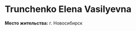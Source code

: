 
[](https://github.com/ElenaTrunchenko/portfolio/blob/main/img/%D0%BF%D0%BE%D1%80%D1%82%D1%84%D0%BE%D0%BB%D0%B8%D0%BE.jpg)

# Trunchenko Elena Vasilyevna

**Место жительства:** г. Новосибирск
